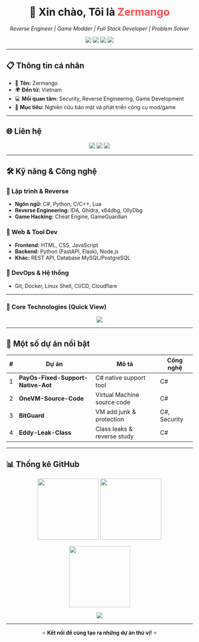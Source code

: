 <h1 align="center">🐉 Xin chào, Tôi là <span style="color:#ff4c4c">Zermango</span></h1>
<p align="center">
  <em>Reverse Engineer | Game Modder | Full Stack Developer | Problem Solver</em>
</p>

<p align="center">
  <img src="https://img.shields.io/badge/Reverse%20Engineer-red?style=for-the-badge&logo=linux" />
  <img src="https://img.shields.io/badge/Game%20Modder-green?style=for-the-badge&logo=unity" />
  <img src="https://img.shields.io/badge/Full%20Stack%20Developer-blue?style=for-the-badge&logo=github" />
  <img src="https://img.shields.io/badge/Problem%20Solver-orange?style=for-the-badge&logo=codeforces" />
</p>

---

## 📋 Thông tin cá nhân
- 👤 **Tên:** Zermango  
- 🌍 **Đến từ:** Vietnam  
- 💻 **Mối quan tâm:** Security, Reverse Engineering, Game Development  
- 🎯 **Mục tiêu:** Nghiên cứu bảo mật và phát triển công cụ mod/game  

---

## 🌐 Liên hệ
<p align="center">
  <a href="mailto:zermangolove@example.com"><img src="https://img.shields.io/badge/Gmail-zermangolove-red?style=for-the-badge&logo=gmail"></a>
  <a href="https://github.com/ZermangoLove"><img src="https://img.shields.io/badge/GitHub-ZermangoLove-black?style=for-the-badge&logo=github"></a>
  <a href="https://discord.com"><img src="https://img.shields.io/badge/Discord-zermango%235275-7289DA?style=for-the-badge&logo=discord"></a>
</p>

---

## 🛠️ Kỹ năng & Công nghệ

### 🔹 Lập trình & Reverse
- **Ngôn ngữ:** C#, Python, C/C++, Lua  
- **Reverse Engineering:** IDA, Ghidra, x64dbg, OllyDbg  
- **Game Hacking:** Cheat Engine, GameGuardian  

### 🔹 Web & Tool Dev
- **Frontend:** HTML, CSS, JavaScript  
- **Backend:** Python (FastAPI, Flask), Node.js  
- **Khác:** REST API, Database MySQL/PostgreSQL  

### 🔹 DevOps & Hệ thống
- Git, Docker, Linux Shell, CI/CD, Cloudflare  

---

### 📌 Core Technologies (Quick View)

<p align="center">
  <img src="https://skillicons.dev/icons?i=python,cs,cpp,lua,html,css,js,nodejs,linux,docker,git,github" />
</p>

---

## 🚀 Một số dự án nổi bật

| # | Dự án | Mô tả | Công nghệ |
|---|-------|-------|-----------|
| 1 | **PayOs-Fixed-Support-Native-Aot** | C# native support tool | C# |
| 2 | **OneVM-Source-Code** | Virtual Machine source code | C# |
| 3 | **BitGuard** | VM add junk & protection | C#, Security |
| 4 | **Eddy-Leak-Class** | Class leaks & reverse study | C# |

---

## 📊 Thống kê GitHub

<p align="center">
  <img src="https://github-readme-stats.vercel.app/api?username=ZermangoLove&show_icons=true&theme=radical" height="165"/>
  <img src="https://github-readme-stats.vercel.app/api/top-langs/?username=ZermangoLove&layout=compact&theme=radical" height="165"/>
</p>

<p align="center">
  <img src="https://github-readme-streak-stats.herokuapp.com?user=ZermangoLove&theme=radical&hide_border=true" height="165"/>
</p>

<p align="center">
  <img src="https://github-profile-trophy.vercel.app/?username=ZermangoLove&theme=radical&row=1&column=6&margin-w=10&margin-h=10" />
</p>

---

<p align="center">⭐ <b>Kết nối để cùng tạo ra những dự án thú vị!</b> ⭐</p>
